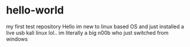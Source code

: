 # hello-world
my first test repository
Hello im new to linux based OS and just installed a live usb kali linux lol.. im literally a big n00b who just switched from windows
